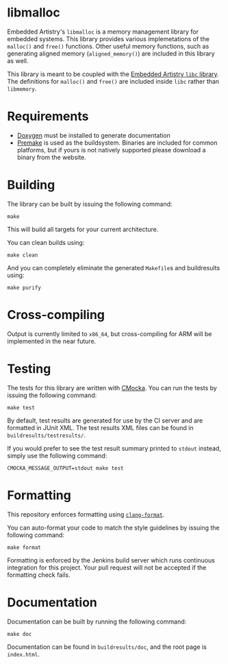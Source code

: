 # libmalloc

Embedded Artistry's `libmalloc` is a memory management library for embedded systems. This library provides various implemetations of the `malloc()` and `free()` functions. Other useful memory functions, such as generating aligned memory (`aligned_memory()`) are included in this library as well.

This library is meant to be coupled with the [Embedded Artistry `libc` library][1]. The definitions for `malloc()` and `free()` are included inside `libc` rather than `libmemory`.

# Requirements

* [Doxygen][0] must be installed to generate documentation
* [Premake][4] is used as the buildsystem. Binaries are included for common platforms, but if yours is not natively supported please download a binary from the website.

# Building

The library can be built by issuing the following command:

```
make
```

This will build all targets for your current architecture.

You can clean builds using:

```
make clean
```

And you can completely eliminate the generated `Makefile`s and buildresults using:

```
make purify
```

# Cross-compiling

Output is currently limited to `x86_64`, but cross-compiling for ARM will be implemented in the near future.

# Testing

The tests for this library are written with [CMocka][3]. You can run the tests by issuing the following command:

```
make test
```

By default, test results are generated for use by the CI server and are formatted in JUnit XML. The test results XML files can be found in `buildresults/testresults/`.

If you would prefer to see the test result summary printed to `stdout` instead, simply use the following command:

```
CMOCKA_MESSAGE_OUTPUT=stdout make test
```

# Formatting

This repository enforces formatting using [`clang-format`][2].

You can auto-format your code to match the style guidelines by issuing the following command:

```
make format
```

Formatting is enforced by the Jenkins build server which runs continuous integration for this project. Your pull request will not be accepted if the formatting check fails.

# Documentation

Documentation can be built by running the following command:

```
make doc
```

Documentation can be found in `buildresults/doc`, and the root page is `index.html`.

[0]: http://www.stack.nl/~dimitri/doxygen/
[1]: https://github.com/embeddedartistry/libc
[2]: https://clang.llvm.org/docs/ClangFormat.html
[3]: https://cmocka.org
[4]: https://github.com/premake/premake-core/wiki
